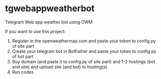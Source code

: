 # tgwebappweatherbot
Telegram Web app weather bot using OWM

If you want to use this project:
1. Register in the openweathermap.com and paste your token to config.py of site part
2. Create your telegram bot in BotFather and paste your token to config.py of bot part
3. Buy domain (and paste it to config.py of site part) and 1-2 hostings (bot and site) and upload site (and bot) to hosting(s)
4. Run codes
